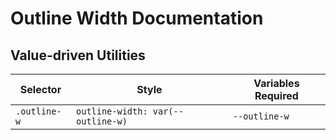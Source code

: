 # Outline Width Documentation

## Value-driven Utilities

| Selector     | Style                             | Variables Required |
| ------------ | --------------------------------- | ------------------ |
| `.outline-w` | `outline-width: var(--outline-w)` | `--outline-w`      |
